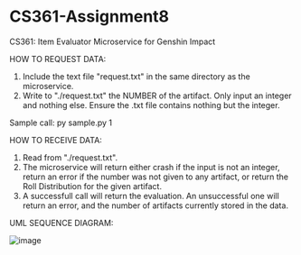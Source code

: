 # CS361-Assignment8
CS361: Item Evaluator Microservice for Genshin Impact

HOW TO REQUEST DATA:

1. Include the text file "request.txt" in the same directory as the microservice.
2. Write to "./request.txt" the NUMBER of the artifact. Only input an integer and nothing else. Ensure the .txt file contains nothing but the integer.

Sample call: py sample.py 1

HOW TO RECEIVE DATA:

1. Read from "./request.txt".
2. The microservice will return either crash if the input is not an integer, return an error if the number was not given to any artifact, or return the Roll Distribution for the given artifact.
3. A successfull call will return the evaluation. An unsuccessful one will return an error, and the number of artifacts currently stored in the data.

UML SEQUENCE DIAGRAM:

![image](https://github.com/petpokezorua/CS361-Assignment8/assets/107614682/96ba1f24-2f6c-45ac-8976-9ec0cff772c8)
